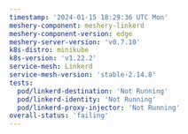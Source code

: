 ```yaml
---
timestamp: '2024-01-15 18:29:36 UTC Mon'
meshery-component: meshery-linkerd
meshery-component-version: edge
meshery-server-version: 'v0.7.10'
k8s-distro: minikube
k8s-version: 'v1.22.2'
service-mesh: Linkerd
service-mesh-version: 'stable-2.14.8'
tests:
  pod/linkerd-destination: 'Not Running'
  pod/linkerd-identity: 'Not Running'
  pod/linkerd-proxy-injector: 'Not Running'
overall-status: 'failing'
---
```

